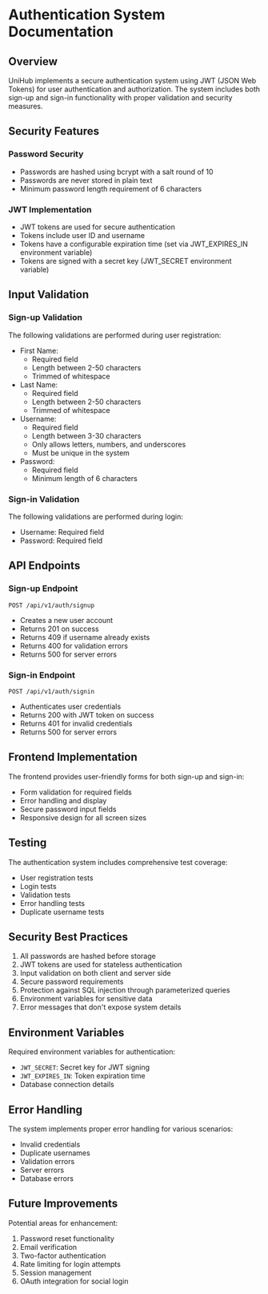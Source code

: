 # Authentication System Documentation

## Overview
UniHub implements a secure authentication system using JWT (JSON Web Tokens) for user authentication and authorization. The system includes both sign-up and sign-in functionality with proper validation and security measures.

## Security Features

### Password Security
- Passwords are hashed using bcrypt with a salt round of 10
- Passwords are never stored in plain text
- Minimum password length requirement of 6 characters

### JWT Implementation
- JWT tokens are used for secure authentication
- Tokens include user ID and username
- Tokens have a configurable expiration time (set via JWT_EXPIRES_IN environment variable)
- Tokens are signed with a secret key (JWT_SECRET environment variable)

## Input Validation

### Sign-up Validation
The following validations are performed during user registration:
- First Name:
  - Required field
  - Length between 2-50 characters
  - Trimmed of whitespace
- Last Name:
  - Required field
  - Length between 2-50 characters
  - Trimmed of whitespace
- Username:
  - Required field
  - Length between 3-30 characters
  - Only allows letters, numbers, and underscores
  - Must be unique in the system
- Password:
  - Required field
  - Minimum length of 6 characters

### Sign-in Validation
The following validations are performed during login:
- Username: Required field
- Password: Required field

## API Endpoints

### Sign-up Endpoint
```
POST /api/v1/auth/signup
```
- Creates a new user account
- Returns 201 on success
- Returns 409 if username already exists
- Returns 400 for validation errors
- Returns 500 for server errors

### Sign-in Endpoint
```
POST /api/v1/auth/signin
```
- Authenticates user credentials
- Returns 200 with JWT token on success
- Returns 401 for invalid credentials
- Returns 500 for server errors

## Frontend Implementation
The frontend provides user-friendly forms for both sign-up and sign-in:
- Form validation for required fields
- Error handling and display
- Secure password input fields
- Responsive design for all screen sizes

## Testing
The authentication system includes comprehensive test coverage:
- User registration tests
- Login tests
- Validation tests
- Error handling tests
- Duplicate username tests

## Security Best Practices
1. All passwords are hashed before storage
2. JWT tokens are used for stateless authentication
3. Input validation on both client and server side
4. Secure password requirements
5. Protection against SQL injection through parameterized queries
6. Environment variables for sensitive data
7. Error messages that don't expose system details

## Environment Variables
Required environment variables for authentication:
- `JWT_SECRET`: Secret key for JWT signing
- `JWT_EXPIRES_IN`: Token expiration time
- Database connection details

## Error Handling
The system implements proper error handling for various scenarios:
- Invalid credentials
- Duplicate usernames
- Validation errors
- Server errors
- Database errors

## Future Improvements
Potential areas for enhancement:
1. Password reset functionality
2. Email verification
3. Two-factor authentication
4. Rate limiting for login attempts
5. Session management
6. OAuth integration for social login
